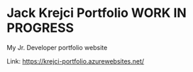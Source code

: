 # Jack Krejci Portfolio WORK IN PROGRESS
My Jr. Developer portfolio website

Link: https://krejci-portfolio.azurewebsites.net/
